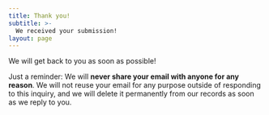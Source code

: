 ```yaml
---
title: Thank you!
subtitle: >-
  We received your submission!
layout: page
---
```


We will get back to you as soon as possible!

Just a reminder:
We will **never share your email with anyone for any reason**. We will not reuse your email for any purpose outside of responding to this inquiry, and we will delete it permanently from our records as soon as we reply to you.
